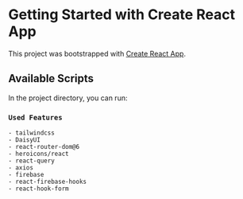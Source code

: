 # Getting Started with Create React App

This project was bootstrapped with [Create React App](https://github.com/facebook/create-react-app).

## Available Scripts

In the project directory, you can run:

### `Used Features`

    - tailwindcss
    - DaisyUI
    - react-router-dom@6
    - heroicons/react
    - react-query
    - axios
    - firebase
    - react-firebase-hooks
    - react-hook-form
